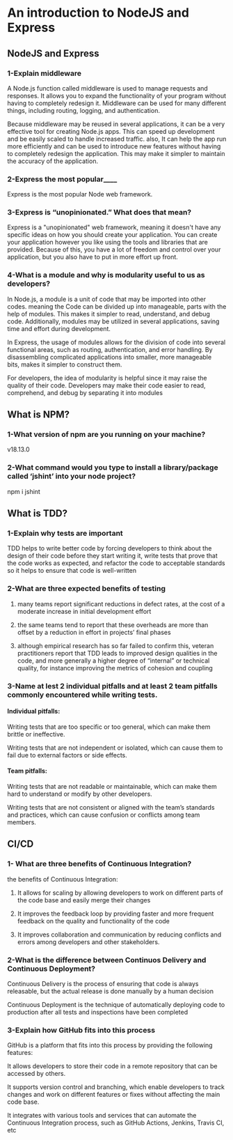 # An introduction to NodeJS and Express

## NodeJS and Express

### 1-Explain middleware

A Node.js function called middleware is used to manage requests and responses. It allows you to expand the functionality of your program without having to completely redesign it. Middleware can be used for many different things, including routing, logging, and authentication.

Because middleware may be reused in several applications, it can be a very effective tool for creating Node.js apps. This can speed up development and be easily scaled to handle increased traffic. also, It can help the app run more efficiently and can be used to introduce new features without having to completely redesign the application. This may make it simpler to maintain the accuracy of the application.

### 2-Express the most popular____

Express is the most popular Node web framework.

### 3-Express is “unopinionated.” What does that mean?

Express is a "unopinionated" web framework, meaning it doesn't have any specific ideas on how you should create your application. You can create your application however you like using the tools and libraries that are provided. Because of this, you have a lot of freedom and control over your application, but you also have to put in more effort up front.

### 4-What is a module and why is modularity useful to us as developers?

In Node.js, a module is a unit of code that may be imported into other codes. meaning the Code can be divided up into manageable, parts with the help of modules. This makes it simpler to read, understand, and debug code. Additionally, modules may be utilized in several applications, saving time and effort during development.

In Express, the usage of modules allows for the division of code into several functional areas, such as routing, authentication, and error handling. By disassembling complicated applications into smaller, more manageable bits, makes it simpler to construct them.

For developers, the idea of modularity is helpful since it may raise the quality of their code. Developers may make their code easier to read, comprehend, and debug by separating it into modules

## What is NPM?

### 1-What version of npm are you running on your machine?

v18.13.0

### 2-What command would you type to install a library/package called ‘jshint’ into your node project?

npm i jshint

## What is TDD?

### 1-Explain why tests are important  

TDD helps to write better code by forcing developers to think about the design of their code before they start writing it, write tests that prove that the code works as expected, and refactor the code to acceptable standards so it helps to ensure that code is well-written

### 2-What are three expected benefits of testing

1. many teams report significant reductions in defect rates, at the cost of a moderate increase in initial development effort

2. the same teams tend to report that these overheads are more than offset by a reduction in effort in projects’ final phases

3. although empirical research has so far failed to confirm this, veteran practitioners report that TDD leads to improved design qualities in the code, and more generally a higher degree of “internal” or technical quality, for instance improving the metrics of cohesion and coupling

### 3-Name at lest 2 individual pitfalls and at least 2 team pitfalls commonly encountered while writing tests.

#### Individual pitfalls:
Writing tests that are too specific or too general, which can make them brittle or ineffective.

Writing tests that are not independent or isolated, which can cause them to fail due to external factors or side effects.

#### Team pitfalls:

Writing tests that are not readable or maintainable, which can make them hard to understand or modify by other developers.

Writing tests that are not consistent or aligned with the team’s standards and practices, which can cause confusion or conflicts among team members.

## CI/CD

### 1- What are three benefits of Continuous Integration?

 the benefits of Continuous Integration:

1. It allows for scaling by allowing developers to work on different parts of the code base and easily merge their changes

2. It improves the feedback loop by providing faster and more frequent feedback on the quality and functionality of the code

3. It improves collaboration and communication by reducing conflicts and errors among developers and other stakeholders.

### 2-What is the difference between Continuos Delivery and Continuous Deployment?

Continuous Delivery is the process of ensuring that code is always releasable, but the actual release is done manually by a human decision

Continuous Deployment is the technique of automatically deploying code to production after all tests and inspections have been completed

### 3-Explain how GitHub fits into this process  

GitHub is a platform that fits into this process by providing the following features:

It allows developers to store their code in a remote repository that can be accessed by others.

It supports version control and branching, which enable developers to track changes and work on different features or fixes without affecting the main code base.

It integrates with various tools and services that can automate the Continuous Integration process, such as GitHub Actions, Jenkins, Travis CI, etc
